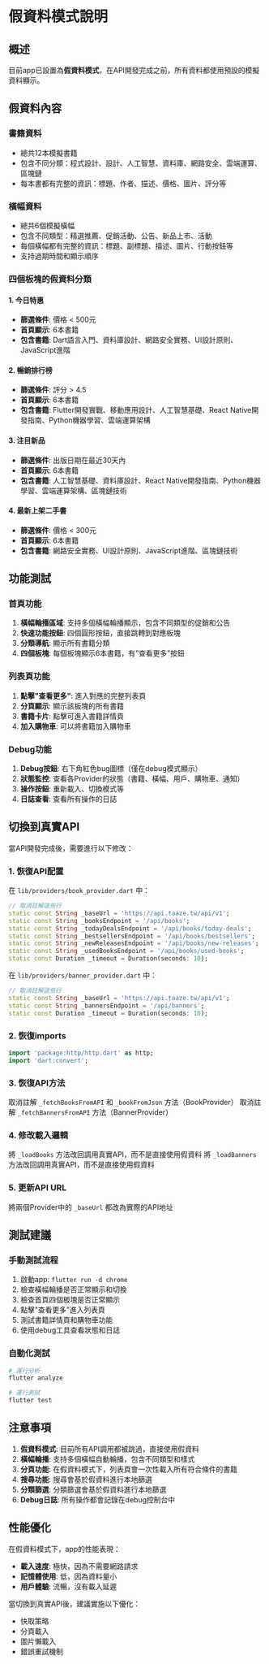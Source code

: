 # 假資料模式說明

## 概述

目前app已設置為**假資料模式**，在API開發完成之前，所有資料都使用預設的模擬資料顯示。

## 假資料內容

### 書籍資料
- 總共12本模擬書籍
- 包含不同分類：程式設計、設計、人工智慧、資料庫、網路安全、雲端運算、區塊鏈
- 每本書都有完整的資訊：標題、作者、描述、價格、圖片、評分等

### 橫幅資料
- 總共6個模擬橫幅
- 包含不同類型：精選推薦、促銷活動、公告、新品上市、活動
- 每個橫幅都有完整的資訊：標題、副標題、描述、圖片、行動按鈕等
- 支持過期時間和顯示順序

### 四個板塊的假資料分類

#### 1. 今日特惠
- **篩選條件**: 價格 < 500元
- **首頁顯示**: 6本書籍
- **包含書籍**: Dart語言入門、資料庫設計、網路安全實務、UI設計原則、JavaScript進階

#### 2. 暢銷排行榜
- **篩選條件**: 評分 > 4.5
- **首頁顯示**: 6本書籍
- **包含書籍**: Flutter開發實戰、移動應用設計、人工智慧基礎、React Native開發指南、Python機器學習、雲端運算架構

#### 3. 注目新品
- **篩選條件**: 出版日期在最近30天內
- **首頁顯示**: 6本書籍
- **包含書籍**: 人工智慧基礎、資料庫設計、React Native開發指南、Python機器學習、雲端運算架構、區塊鏈技術

#### 4. 最新上架二手書
- **篩選條件**: 價格 < 300元
- **首頁顯示**: 6本書籍
- **包含書籍**: 網路安全實務、UI設計原則、JavaScript進階、區塊鏈技術

## 功能測試

### 首頁功能
1. **橫幅輪播區域**: 支持多個橫幅輪播顯示，包含不同類型的促銷和公告
2. **快速功能按鈕**: 四個圓形按鈕，直接跳轉到對應板塊
3. **分類導航**: 顯示所有書籍分類
4. **四個板塊**: 每個板塊顯示6本書籍，有"查看更多"按鈕

### 列表頁功能
1. **點擊"查看更多"**: 進入對應的完整列表頁
2. **分頁顯示**: 顯示該板塊的所有書籍
3. **書籍卡片**: 點擊可進入書籍詳情頁
4. **加入購物車**: 可以將書籍加入購物車

### Debug功能
1. **Debug按鈕**: 右下角紅色bug圖標（僅在debug模式顯示）
2. **狀態監控**: 查看各Provider的狀態（書籍、橫幅、用戶、購物車、通知）
3. **操作按鈕**: 重新載入、切換模式等
4. **日誌查看**: 查看所有操作的日誌

## 切換到真實API

當API開發完成後，需要進行以下修改：

### 1. 恢復API配置
在 `lib/providers/book_provider.dart` 中：
```dart
// 取消註解這些行
static const String _baseUrl = 'https://api.taaze.tw/api/v1';
static const String _booksEndpoint = '/api/books';
static const String _todayDealsEndpoint = '/api/books/today-deals';
static const String _bestsellersEndpoint = '/api/books/bestsellers';
static const String _newReleasesEndpoint = '/api/books/new-releases';
static const String _usedBooksEndpoint = '/api/books/used-books';
static const Duration _timeout = Duration(seconds: 10);
```

在 `lib/providers/banner_provider.dart` 中：
```dart
// 取消註解這些行
static const String _baseUrl = 'https://api.taaze.tw/api/v1';
static const String _bannersEndpoint = '/api/banners';
static const Duration _timeout = Duration(seconds: 10);
```

### 2. 恢復imports
```dart
import 'package:http/http.dart' as http;
import 'dart:convert';
```

### 3. 恢復API方法
取消註解 `_fetchBooksFromAPI` 和 `_bookFromJson` 方法（BookProvider）
取消註解 `_fetchBannersFromAPI` 方法（BannerProvider）

### 4. 修改載入邏輯
將 `_loadBooks` 方法改回調用真實API，而不是直接使用假資料
將 `_loadBanners` 方法改回調用真實API，而不是直接使用假資料

### 5. 更新API URL
將兩個Provider中的 `_baseUrl` 都改為實際的API地址

## 測試建議

### 手動測試流程
1. 啟動app: `flutter run -d chrome`
2. 檢查橫幅輪播是否正常顯示和切換
3. 檢查首頁四個板塊是否正常顯示
4. 點擊"查看更多"進入列表頁
5. 測試書籍詳情頁和購物車功能
6. 使用debug工具查看狀態和日誌

### 自動化測試
```bash
# 運行分析
flutter analyze

# 運行測試
flutter test
```

## 注意事項

1. **假資料模式**: 目前所有API調用都被跳過，直接使用假資料
2. **橫幅輪播**: 支持多個橫幅自動輪播，包含不同類型和樣式
3. **分頁功能**: 在假資料模式下，列表頁會一次性載入所有符合條件的書籍
4. **搜尋功能**: 搜尋會基於假資料進行本地篩選
5. **分類篩選**: 分類篩選會基於假資料進行本地篩選
6. **Debug日誌**: 所有操作都會記錄在debug控制台中

## 性能優化

在假資料模式下，app的性能表現：
- **載入速度**: 極快，因為不需要網路請求
- **記憶體使用**: 低，因為資料量小
- **用戶體驗**: 流暢，沒有載入延遲

當切換到真實API後，建議實施以下優化：
- 快取策略
- 分頁載入
- 圖片懶載入
- 錯誤重試機制
